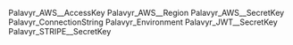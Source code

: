 Palavyr_AWS__AccessKey
Palavyr_AWS__Region
Palavyr_AWS__SecretKey
Palavyr_ConnectionString
Palavyr_Environment
Palavyr_JWT__SecretKey
Palavyr_STRIPE__SecretKey
